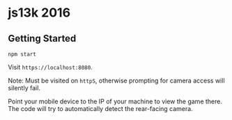 # js13k 2016

## Getting Started

```
npm start
```

Visit `https://localhost:8080`.

Note: Must be visited on `httpS`, otherwise prompting for camera access will
silently fail.

Point your mobile device to the IP of your machine to view the game there.
The code will try to automatically detect the rear-facing camera.
